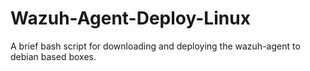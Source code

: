 # Wazuh-Agent-Deploy-Linux
A brief bash script for downloading and deploying the wazuh-agent to debian based boxes.
